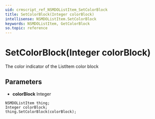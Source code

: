```yaml
---
uid: crmscript_ref_NSMDOListItem_SetColorBlock
title: SetColorBlock(Integer colorBlock)
intellisense: NSMDOListItem.SetColorBlock
keywords: NSMDOListItem, GetColorBlock
so.topic: reference
---
```


# SetColorBlock(Integer colorBlock)

The color indicator of the ListItem color block

## Parameters

* **colorBlock** Integer

```crmscript
NSMDOListItem thing;
Integer colorBlock;
thing.SetColorBlock(colorBlock);
```

